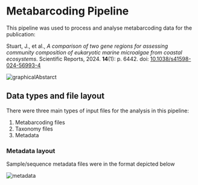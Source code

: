 <body>
<h1>Metabarcoding Pipeline</h1>
<p> 
  This pipeline was used to process and analyse metabarcoding data for the publication: </p>
<p>
  Stuart, J., et al., <i> A comparison of two gene regions for assessing community composition of eukaryotic marine microalgae from coastal ecosystems</i>. 
Scientific Reports, 2024. <b>14</b>(1): p. 6442. doi: <a href="http://dx.doi.org/10.1038/s41598-024-56993-4">10.1038/s41598-024-56993-4</a> 
</p>
<img src="Region-Comparison-Pipeline/images/graphicalAbstarct.jpg" alt="graphicalAbstarct" />

<h2> Data types and file layout </h2>
<p>
  There were three main types of input files for the analysis in this pipeline:
  <ol>
    <li>Metabarcoding files</li>
    <li>Taxonomy files</li>
    <li>Metadata</li>
  </ol>
  </p>
<h3>Metadata layout</h3>
<p>Sample/sequence metadata files were in the format depicted below</p>
<img src="Region-Comparison-Pipeline/images/metadata.png" alt="metadata" />

</body>
